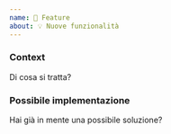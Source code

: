 ```yaml
---
name: 🚀 Feature
about: 💡 Nuove funzionalità
---
```


### Context
Di cosa si tratta?

### Possibile implementazione
Hai già in mente una possibile soluzione?